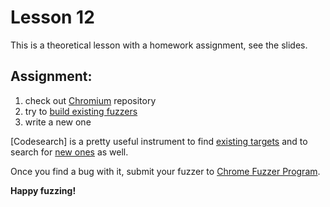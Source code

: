 # Lesson 12

This is a theoretical lesson with a homework assignment, see the slides.

## Assignment:

1. check out [Chromium] repository
2. try to [build existing fuzzers]
3. write a new one

[Codesearch] is a pretty useful instrument to find [existing targets] and to
search for [new ones] as well.

Once you find a bug with it, submit your fuzzer to [Chrome Fuzzer Program].

**Happy fuzzing!**


[Chromium]: https://www.chromium.org/developers/how-tos/get-the-code
[Chrome Fuzzer Program]: https://www.google.com/about/appsecurity/chrome-rewards/index.html#fuzzerprogram
[build existing fuzzers]: https://chromium.googlesource.com/chromium/src/+/master/testing/libfuzzer/reproducing.md#Reproducing-LibFuzzer-ASan-bugs
[existing targets]: https://cs.chromium.org/search/?q=LLVMFuzzerTestOneInput&sq=package:chromium&type=cs
[new ones]: https://cs.chromium.org/search/?q=file:.*%5C.h+%22const+uint8_t*%22&sq=package:chromium&type=cs
